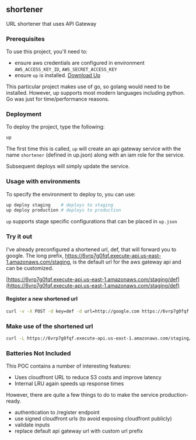 shortener
---------

URL shortener that uses API Gateway

### Prerequisites

To use this project, you'll need to:

* ensure aws credentials are configured in environment `AWS_ACCESS_KEY_ID`, `AWS_SECRET_ACCESS_KEY`
* ensure `up` is installed.  [Download Up](https://up.docs.apex.sh/)

This particular project makes use of go, so golang would need to be installed.  However, up
supports most modern languages including python.  Go was just for time/performance reasons.

### Deployment

To deploy the project, type the following:

```bash
up
```

The first time this is called, `up` will create an api gateway service with the name `shortener` 
(defined in up.json) along with an iam role for the service.

Subsequent deploys will simply update the service.

### Usage with environments

To specify the environment to deploy to, you can use:

```bash
up deploy staging    # deploys to staging
up deploy production # deploys to production
``` 

`up` supports stage specific configurations that can be placed in `up.json`


### Try it out

I've already preconfigured a shortened url, def, that will forward you to google.  The long
prefix, https://6vrp7g0fqf.execute-api.us-east-1.amazonaws.com/staging, is the default url
for the aws gateway api and can be customized.

[https://6vrp7g0fqf.execute-api.us-east-1.amazonaws.com/staging/def](https://6vrp7g0fqf.execute-api.us-east-1.amazonaws.com/staging/def)

#### Register a new shortened url

```bash
curl -v -X POST -d key=def -d url=http://google.com https://6vrp7g0fqf.execute-api.us-east-1.amazonaws.com/staging/
```

### Make use of the shortened url

```bash
curl -L https://6vrp7g0fqf.execute-api.us-east-1.amazonaws.com/staging/def
```

### Batteries Not Included

This POC contains a number of interesting features:

* Uses cloudfront URL to reduce S3 costs and improve latency
* Internal LRU again speeds up response times

However, there are quite a few things to do to make the service production-ready.

* authentication to /register endpoint
* use signed cloudfront urls (to avoid exposing cloudfront publicly)
* validate inputs
* replace default api gateway url with custom url prefix
